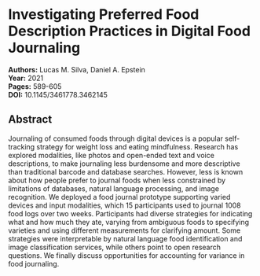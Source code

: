 # Investigating Preferred Food Description Practices in Digital Food Journaling

**Authors:** Lucas M. Silva, Daniel A. Epstein  
**Year:** 2021  
**Pages:** 589-605  
**DOI:** 10.1145/3461778.3462145  

## Abstract
Journaling of consumed foods through digital devices is a popular self-tracking strategy for weight loss and eating mindfulness. Research has explored modalities, like photos and open-ended text and voice descriptions, to make journaling less burdensome and more descriptive than traditional barcode and database searches. However, less is known about how people prefer to journal foods when less constrained by limitations of databases, natural language processing, and image recognition. We deployed a food journal prototype supporting varied devices and input modalities, which 15 participants used to journal 1008 food logs over two weeks. Participants had diverse strategies for indicating what and how much they ate, varying from ambiguous foods to specifying varieties and using different measurements for clarifying amount. Some strategies were interpretable by natural language food identification and image classification services, while others point to open research questions. We finally discuss opportunities for accounting for variance in food journaling.

